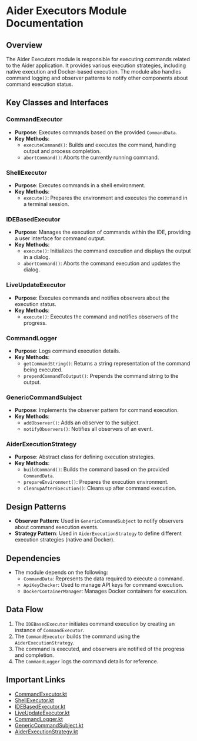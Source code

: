 # Aider Executors Module Documentation

## Overview
The Aider Executors module is responsible for executing commands related to the Aider application. It provides various execution strategies, including native execution and Docker-based execution. The module also handles command logging and observer patterns to notify other components about command execution status.

## Key Classes and Interfaces

### CommandExecutor
- **Purpose**: Executes commands based on the provided `CommandData`.
- **Key Methods**:
  - `executeCommand()`: Builds and executes the command, handling output and process completion.
  - `abortCommand()`: Aborts the currently running command.

### ShellExecutor
- **Purpose**: Executes commands in a shell environment.
- **Key Methods**:
  - `execute()`: Prepares the environment and executes the command in a terminal session.

### IDEBasedExecutor
- **Purpose**: Manages the execution of commands within the IDE, providing a user interface for command output.
- **Key Methods**:
  - `execute()`: Initializes the command execution and displays the output in a dialog.
  - `abortCommand()`: Aborts the command execution and updates the dialog.

### LiveUpdateExecutor
- **Purpose**: Executes commands and notifies observers about the execution status.
- **Key Methods**:
  - `execute()`: Executes the command and notifies observers of the progress.

### CommandLogger
- **Purpose**: Logs command execution details.
- **Key Methods**:
  - `getCommandString()`: Returns a string representation of the command being executed.
  - `prependCommandToOutput()`: Prepends the command string to the output.

### GenericCommandSubject
- **Purpose**: Implements the observer pattern for command execution.
- **Key Methods**:
  - `addObserver()`: Adds an observer to the subject.
  - `notifyObservers()`: Notifies all observers of an event.

### AiderExecutionStrategy
- **Purpose**: Abstract class for defining execution strategies.
- **Key Methods**:
  - `buildCommand()`: Builds the command based on the provided `CommandData`.
  - `prepareEnvironment()`: Prepares the execution environment.
  - `cleanupAfterExecution()`: Cleans up after command execution.

## Design Patterns
- **Observer Pattern**: Used in `GenericCommandSubject` to notify observers about command execution events.
- **Strategy Pattern**: Used in `AiderExecutionStrategy` to define different execution strategies (native and Docker).

## Dependencies
- The module depends on the following:
  - `CommandData`: Represents the data required to execute a command.
  - `ApiKeyChecker`: Used to manage API keys for command execution.
  - `DockerContainerManager`: Manages Docker containers for execution.

## Data Flow
1. The `IDEBasedExecutor` initiates command execution by creating an instance of `CommandExecutor`.
2. The `CommandExecutor` builds the command using the `AiderExecutionStrategy`.
3. The command is executed, and observers are notified of the progress and completion.
4. The `CommandLogger` logs the command details for reference.

## Important Links
- [CommandExecutor.kt](./CommandExecutor.kt)
- [ShellExecutor.kt](./api/ShellExecutor.kt)
- [IDEBasedExecutor.kt](./api/IDEBasedExecutor.kt)
- [LiveUpdateExecutor.kt](./api/LiveUpdateExecutor.kt)
- [CommandLogger.kt](./CommandLogger.kt)
- [GenericCommandSubject.kt](./GenericCommandSubject.kt)
- [AiderExecutionStrategy.kt](./AiderExecutionStrategy.kt)

